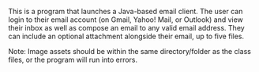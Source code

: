 This is a program that launches a Java-based email client. The user can login to their email account (on Gmail, Yahoo! Mail, or Outlook) and view their inbox as well as compose an email to any valid email address. They can include an optional attachment alongside their email, up to five files.

Note: Image assets should be within the same directory/folder as the class files, or the program will run into errors.
